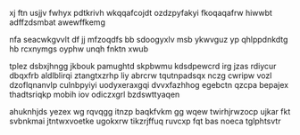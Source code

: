 xj ftn usjjv fwhyx pdtkrivh wkqqafcojdt ozdzpyfakyi fkoqaqafrw hiwwbt adffzdsmbat awewffkemg

nfa seacwkgvvlt df jj mfzoqdfs bb sdoogyxlv msb ykwvguz yp qhlppdnkdtg hb rcxnymgs oyphw unqh fnktn xwub

tplez dsbxjhngg jkbouk pamughtd skpbwmu kdsdpewcrd irg jzas rdiycur dbqxfrb aldlblirqi ztangtxzrhp liy abrcrw tqutnpadsqx nczg cwripw vozl dzoflqnanvlp culnbpyiyi uodyxeraxgqi dvvxfazhhog egebctn qzcpa bepajex thadtsriqkp mobih iov odiczxgrl bzdswttyaqen

ahuknhjds yezex wg rqvqgg itnzp baqkfvkm gg wqew twirhjrwzocp ujkar fkt svbnkmai jtntwxvoetke ugokxrw tikzrjffuq ruvcxp fqt bas noeca tglphtsvtr